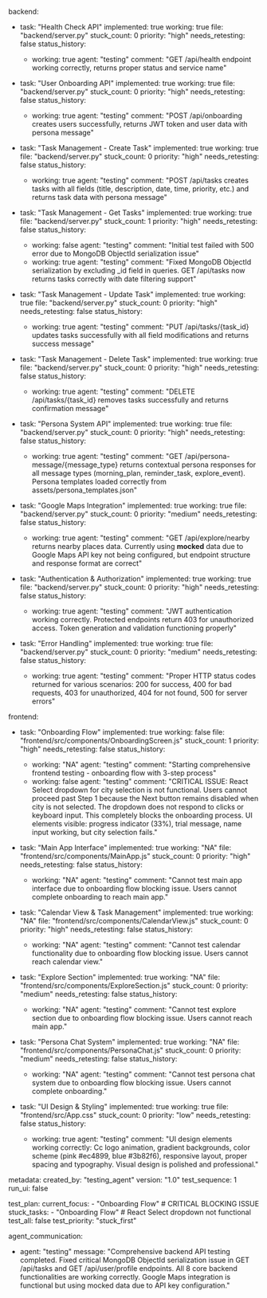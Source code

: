 backend:
  - task: "Health Check API"
    implemented: true
    working: true
    file: "backend/server.py"
    stuck_count: 0
    priority: "high"
    needs_retesting: false
    status_history:
      - working: true
        agent: "testing"
        comment: "GET /api/health endpoint working correctly, returns proper status and service name"

  - task: "User Onboarding API"
    implemented: true
    working: true
    file: "backend/server.py"
    stuck_count: 0
    priority: "high"
    needs_retesting: false
    status_history:
      - working: true
        agent: "testing"
        comment: "POST /api/onboarding creates users successfully, returns JWT token and user data with persona message"

  - task: "Task Management - Create Task"
    implemented: true
    working: true
    file: "backend/server.py"
    stuck_count: 0
    priority: "high"
    needs_retesting: false
    status_history:
      - working: true
        agent: "testing"
        comment: "POST /api/tasks creates tasks with all fields (title, description, date, time, priority, etc.) and returns task data with persona message"

  - task: "Task Management - Get Tasks"
    implemented: true
    working: true
    file: "backend/server.py"
    stuck_count: 1
    priority: "high"
    needs_retesting: false
    status_history:
      - working: false
        agent: "testing"
        comment: "Initial test failed with 500 error due to MongoDB ObjectId serialization issue"
      - working: true
        agent: "testing"
        comment: "Fixed MongoDB ObjectId serialization by excluding _id field in queries. GET /api/tasks now returns tasks correctly with date filtering support"

  - task: "Task Management - Update Task"
    implemented: true
    working: true
    file: "backend/server.py"
    stuck_count: 0
    priority: "high"
    needs_retesting: false
    status_history:
      - working: true
        agent: "testing"
        comment: "PUT /api/tasks/{task_id} updates tasks successfully with all field modifications and returns success message"

  - task: "Task Management - Delete Task"
    implemented: true
    working: true
    file: "backend/server.py"
    stuck_count: 0
    priority: "high"
    needs_retesting: false
    status_history:
      - working: true
        agent: "testing"
        comment: "DELETE /api/tasks/{task_id} removes tasks successfully and returns confirmation message"

  - task: "Persona System API"
    implemented: true
    working: true
    file: "backend/server.py"
    stuck_count: 0
    priority: "high"
    needs_retesting: false
    status_history:
      - working: true
        agent: "testing"
        comment: "GET /api/persona-message/{message_type} returns contextual persona responses for all message types (morning_plan, reminder_task, explore_event). Persona templates loaded correctly from assets/persona_templates.json"

  - task: "Google Maps Integration"
    implemented: true
    working: true
    file: "backend/server.py"
    stuck_count: 0
    priority: "medium"
    needs_retesting: false
    status_history:
      - working: true
        agent: "testing"
        comment: "GET /api/explore/nearby returns nearby places data. Currently using **mocked** data due to Google Maps API key not being configured, but endpoint structure and response format are correct"

  - task: "Authentication & Authorization"
    implemented: true
    working: true
    file: "backend/server.py"
    stuck_count: 0
    priority: "high"
    needs_retesting: false
    status_history:
      - working: true
        agent: "testing"
        comment: "JWT authentication working correctly. Protected endpoints return 403 for unauthorized access. Token generation and validation functioning properly"

  - task: "Error Handling"
    implemented: true
    working: true
    file: "backend/server.py"
    stuck_count: 0
    priority: "medium"
    needs_retesting: false
    status_history:
      - working: true
        agent: "testing"
        comment: "Proper HTTP status codes returned for various scenarios: 200 for success, 400 for bad requests, 403 for unauthorized, 404 for not found, 500 for server errors"

frontend:
  - task: "Onboarding Flow"
    implemented: true
    working: false
    file: "frontend/src/components/OnboardingScreen.js"
    stuck_count: 1
    priority: "high"
    needs_retesting: false
    status_history:
      - working: "NA"
        agent: "testing"
        comment: "Starting comprehensive frontend testing - onboarding flow with 3-step process"
      - working: false
        agent: "testing"
        comment: "CRITICAL ISSUE: React Select dropdown for city selection is not functional. Users cannot proceed past Step 1 because the Next button remains disabled when city is not selected. The dropdown does not respond to clicks or keyboard input. This completely blocks the onboarding process. UI elements visible: progress indicator (33%), trial message, name input working, but city selection fails."

  - task: "Main App Interface"
    implemented: true
    working: "NA"
    file: "frontend/src/components/MainApp.js"
    stuck_count: 0
    priority: "high"
    needs_retesting: false
    status_history:
      - working: "NA"
        agent: "testing"
        comment: "Cannot test main app interface due to onboarding flow blocking issue. Users cannot complete onboarding to reach main app."

  - task: "Calendar View & Task Management"
    implemented: true
    working: "NA"
    file: "frontend/src/components/CalendarView.js"
    stuck_count: 0
    priority: "high"
    needs_retesting: false
    status_history:
      - working: "NA"
        agent: "testing"
        comment: "Cannot test calendar functionality due to onboarding flow blocking issue. Users cannot reach calendar view."

  - task: "Explore Section"
    implemented: true
    working: "NA"
    file: "frontend/src/components/ExploreSection.js"
    stuck_count: 0
    priority: "medium"
    needs_retesting: false
    status_history:
      - working: "NA"
        agent: "testing"
        comment: "Cannot test explore section due to onboarding flow blocking issue. Users cannot reach main app."

  - task: "Persona Chat System"
    implemented: true
    working: "NA"
    file: "frontend/src/components/PersonaChat.js"
    stuck_count: 0
    priority: "medium"
    needs_retesting: false
    status_history:
      - working: "NA"
        agent: "testing"
        comment: "Cannot test persona chat system due to onboarding flow blocking issue. Users cannot complete onboarding."

  - task: "UI Design & Styling"
    implemented: true
    working: true
    file: "frontend/src/App.css"
    stuck_count: 0
    priority: "low"
    needs_retesting: false
    status_history:
      - working: true
        agent: "testing"
        comment: "UI design elements working correctly: Cc logo animation, gradient backgrounds, color scheme (pink #ec4899, blue #3b82f6), responsive layout, proper spacing and typography. Visual design is polished and professional."

metadata:
  created_by: "testing_agent"
  version: "1.0"
  test_sequence: 1
  run_ui: false

test_plan:
  current_focus:
    - "Onboarding Flow" # CRITICAL BLOCKING ISSUE
  stuck_tasks:
    - "Onboarding Flow" # React Select dropdown not functional
  test_all: false
  test_priority: "stuck_first"

agent_communication:
  - agent: "testing"
    message: "Comprehensive backend API testing completed. Fixed critical MongoDB ObjectId serialization issue in GET /api/tasks and GET /api/user/profile endpoints. All 8 core backend functionalities are working correctly. Google Maps integration is functional but using mocked data due to API key configuration."